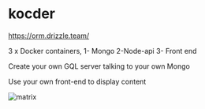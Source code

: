 # kocder

https://orm.drizzle.team/

3 x Docker containers, 1- Mongo 2-Node-api 3- Front end

Create your own GQL server talking to your own Mongo

Use your own front-end to display content

![matrix](https://github.com/minju25kim/kocder/assets/48757517/2a80ec42-5b98-456c-b945-317146507e26)
